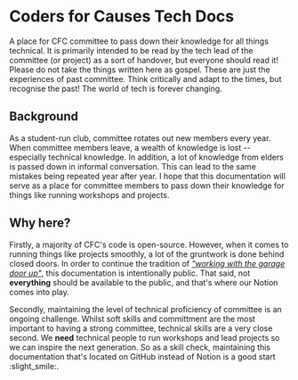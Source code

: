 # Coders for Causes Tech Docs

A place for CFC committee to pass down their knowledge for all things technical. It is primarily intended to be read by the tech lead of the committee (or project) as a sort of handover, but everyone should read it! Please do not take the things written here as gospel. These are just the experiences of past committee. Think critically and adapt to the times, but recognise the past! The world of tech is forever changing.

## Background

As a student-run club, committee rotates out new members every year. When committee members leave, a wealth of knowledge is lost -- especially technical knowledge. In addition, a lot of knowledge from elders is passed down in informal conversation. This can lead to the same mistakes being repeated year after year. I hope that this documentation will serve as a place for committee members to pass down their knowledge for things like running workshops and projects.

## Why here?

Firstly, a majority of CFC's code is open-source. However, when it comes to running things like projects smoothly, a lot of the gruntwork is done behind closed doors. In order to continue the tradition of [_"working with the garage door up"_](https://notes.andymatuschak.org/Work_with_the_garage_door_up), this documentation is intentionally public. That said, not **everything** should be available to the public, and that's where our Notion comes into play.

Secondly, maintaining the level of technical proficiency of committee is an ongoing challenge. Whilst soft skills and committment are the most important to having a strong committee, technical skills are a very close second. We **need** technical people to run workshops and lead projects so we can inspire the next generation. So as a skill check, maintaining this documentation that's located on GitHub instead of Notion is a good start :slight_smile:.
